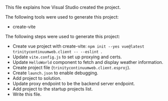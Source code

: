 This file explains how Visual Studio created the project.

The following tools were used to generate this project:
- create-vite

The following steps were used to generate this project:
- Create vue project with create-vite: `npm init --yes vue@latest trinitycontinuumweb.client -- --eslint `.
- Update `vite.config.js` to set up proxying and certs.
- Update `HelloWorld` component to fetch and display weather information.
- Create project file (`trinitycontinuumweb.client.esproj`).
- Create `launch.json` to enable debugging.
- Add project to solution.
- Update proxy endpoint to be the backend server endpoint.
- Add project to the startup projects list.
- Write this file.
